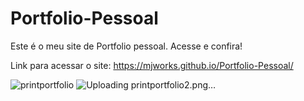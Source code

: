# Portfolio-Pessoal
Este é o meu site de Portfolio pessoal.
Acesse e confira!

Link para acessar o site: https://mjworks.github.io/Portfolio-Pessoal/

![printportfolio](https://user-images.githubusercontent.com/82484579/125167253-028b3480-e176-11eb-94ee-e0b028ca29b1.png)
![Uploading printportfolio2.png…]()

